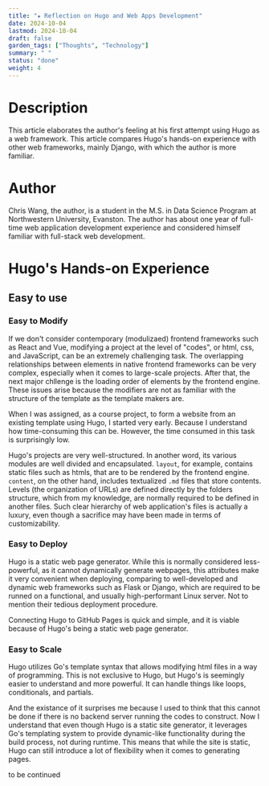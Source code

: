 ```yaml
---
title: "★ Reflection on Hugo and Web Apps Development"
date: 2024-10-04
lastmod: 2024-10-04
draft: false
garden_tags: ["Thoughts", "Technology"]
summary: " "
status: "done"
weight: 4
---
```

# Description

This article elaborates the author's feeling at his first attempt using Hugo as a web framework. This article compares Hugo's hands-on experience with other web frameworks, mainly Django, with which the author is more familiar.

# Author

Chris Wang, the author, is a student in the M.S. in Data Science Program at Northwestern University, Evanston. The author has about one year of full-time web application development experience and considered himself familiar with full-stack web development.

# Hugo's Hands-on Experience

## Easy to use

### Easy to Modify
If we don't consider contemporary (modulizaed) frontend frameworks such as React and Vue, modifying a project at the level of "codes", or html, css, and JavaScript, can be an extremely challenging task. The overlapping relationships between elements in native frontend frameworks can be very complex, especially when it comes to large-scale projects. After that, the next major chllenge is the loading order of elements by the frontend engine. These issues arise because the modifiers are not as familiar with the structure of the template as the template makers are.

When I was assigned, as a course project, to form a website from an existing template using Hugo, I started very early. Because I understand how time-consuming this can be. However, the time consumed in this task is surprisingly low.

Hugo's projects are very well-structured. In another word, its various modules are well divided and encapsulated. <code>layout</code>, for example, contains static files such as htmls, that are to be rendered by the frontend engine. <code>content</code>, on the other hand, includes textualized <code>.md</code> files that store contents. Levels (the organization of URLs) are defined directly by the folders structure, which from my knowledge, are normally required to be defined in another files. Such clear hierarchy of web application's files is actually a luxury, even though a sacrifice may have been made in terms of customizability.

### Easy to Deploy
Hugo is a static web page generator. While this is normally considered less-powerful, as it cannot dynamically generate webpages, this attributes make it very convenient when deploying, comparing to well-developed and dynamic web frameworks such as Flask or Django, which are required to be runned on a functional, and usually high-performant Linux server. Not to mention their tedious deployment procedure.

Connecting Hugo to GitHub Pages is quick and simple, and it is viable because of Hugo's being a static web page generator.

### Easy to Scale
Hugo utilizes Go's template syntax that allows modifying html files in a way of programming. This is not exclusive to Hugo, but Hugo's is seemingly easier to understand and more powerful. It can handle things like loops, conditionals, and partials.

And the existance of it surprises me because I used to think that this cannot be done if there is no backend server running the codes to construct. Now I understand that even though Hugo is a static site generator, it leverages Go's templating system to provide dynamic-like functionality during the build process, not during runtime. This means that while the site is static, Hugo can still introduce a lot of flexibility when it comes to generating pages.

to be continued